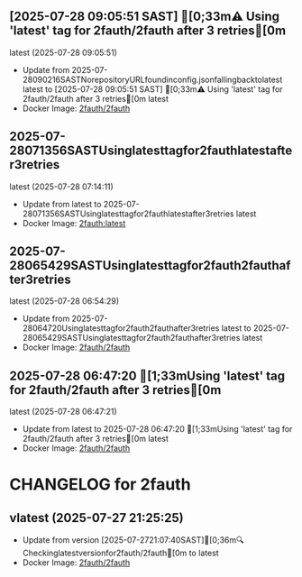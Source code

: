 ## [2025-07-28 09:05:51 SAST] [0;33m⚠️ Using 'latest' tag for 2fauth/2fauth after 3 retries[0m
latest (2025-07-28 09:05:51)
- Update from 2025-07-28090216SASTNorepositoryURLfoundinconfig.jsonfallingbacktolatest
latest to [2025-07-28 09:05:51 SAST] [0;33m⚠️ Using 'latest' tag for 2fauth/2fauth after 3 retries[0m
latest
- Docker Image: [2fauth/2fauth](https://hub.docker.com/_/2fauth)

## 2025-07-28071356SASTUsinglatesttagfor2fauthlatestafter3retries
latest (2025-07-28 07:14:11)
- Update from latest to 2025-07-28071356SASTUsinglatesttagfor2fauthlatestafter3retries
latest
- Docker Image: [2fauth:latest](https://hub.docker.com/_/2fauth)

## 2025-07-28065429SASTUsinglatesttagfor2fauth2fauthafter3retries
latest (2025-07-28 06:54:29)
- Update from 2025-07-28064720Usinglatesttagfor2fauth2fauthafter3retries
latest to 2025-07-28065429SASTUsinglatesttagfor2fauth2fauthafter3retries
latest
- Docker Image: [2fauth/2fauth](https://hub.docker.com/_/2fauth)

## 2025-07-28 06:47:20 [1;33mUsing 'latest' tag for 2fauth/2fauth after 3 retries[0m
latest (2025-07-28 06:47:21)
- Update from latest to 2025-07-28 06:47:20 [1;33mUsing 'latest' tag for 2fauth/2fauth after 3 retries[0m
latest
- Docker Image: [2fauth/2fauth](https://hub.docker.com/_/2fauth)

CHANGELOG for 2fauth
===================
## vlatest (2025-07-27 21:25:25)

- Update from version [2025-07-2721:07:40SAST][0;36m🔍Checkinglatestversionfor2fauth/2fauth[0m to latest
- Docker Image: [2fauth/2fauth](https://hub.docker.com/_/2fauth)
